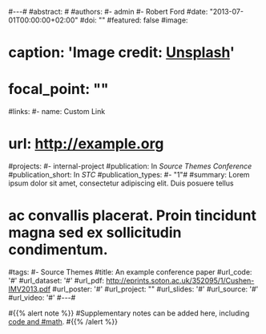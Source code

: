 #---#
#abstract: #
#authors:
#- admin
#- Robert Ford
#date: "2013-07-01T00:00:00+02:00"
#doi: ""
#featured: false
#image:
#  caption: 'Image credit: [**Unsplash**](https://unsplash.com/photos/pLCdAaMFLTE)'
#  focal_point: ""
#links:
#- name: Custom Link
#  url: http://example.org
#projects:
#- internal-project
#publication: In *Source Themes Conference*
#publication_short: In *STC*
#publication_types:
#- "1"#
#summary: Lorem ipsum dolor sit amet, consectetur adipiscing elit. Duis posuere tellus
 # ac convallis placerat. Proin tincidunt magna sed ex sollicitudin condimentum.
#tags:
#- Source Themes
#title: An example conference paper
#url_code: '#'
#url_dataset: '#'
#url_pdf: http://eprints.soton.ac.uk/352095/1/Cushen-IMV2013.pdf
#url_poster: '#'
#url_project: ""
#url_slides: '#'
#url_source: '#'
#url_video: '#'
#---#

#{{% alert note %}}
#Supplementary notes can be added here, including [code and #math](https://sourcethemes.com/academic/docs/writing-markdown-latex/).
#{{% /alert %}}
